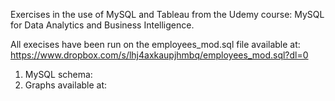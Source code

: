 Exercises in the use of MySQL and Tableau from the Udemy course:
MySQL for Data Analytics and Business Intelligence.

All execises have been run on the employees_mod.sql file available at:
https://www.dropbox.com/s/lhj4axkaupjhmbq/employees_mod.sql?dl=0

1. MySQL schema: 
2. Graphs available at: 
